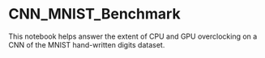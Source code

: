 # CNN_MNIST_Benchmark

This notebook helps answer the extent of CPU and GPU overclocking on a CNN of the MNIST hand-written digits dataset. 
